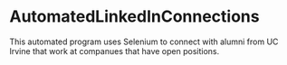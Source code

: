 # AutomatedLinkedInConnections
 This automated program uses Selenium to connect with alumni from UC Irvine that work at companues that have open positions. 
